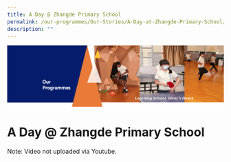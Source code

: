 ```yaml
---
title: A Day @ Zhangde Primary School
permalink: /our-programmes/Our-Stories/A-Day-at-Zhangde-Primary-School/
description: ""
---
```


![](/images/OurProgrammes.png)

A Day @ Zhangde Primary School
==============================

Note: Video not uploaded via Youtube. 